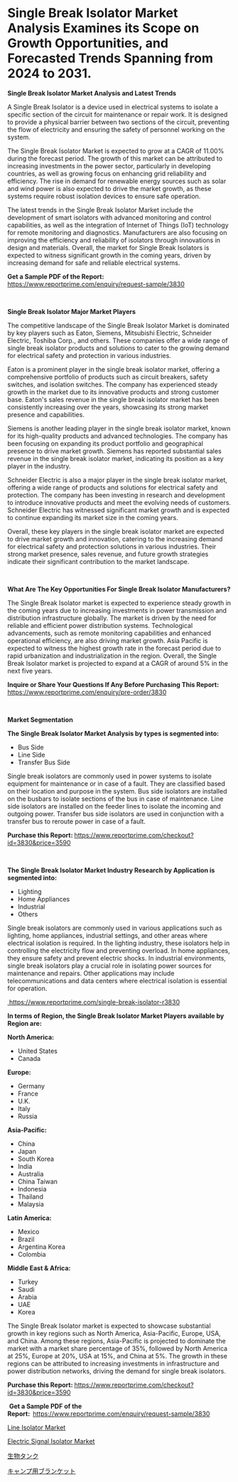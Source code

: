 <p><h1>Single Break Isolator Market Analysis Examines its Scope on Growth Opportunities, and Forecasted Trends Spanning from 2024 to 2031.</h1></p><p><strong>Single Break Isolator Market Analysis and Latest Trends</strong></p>
<p><p>A Single Break Isolator is a device used in electrical systems to isolate a specific section of the circuit for maintenance or repair work. It is designed to provide a physical barrier between two sections of the circuit, preventing the flow of electricity and ensuring the safety of personnel working on the system.</p><p>The Single Break Isolator Market is expected to grow at a CAGR of 11.00% during the forecast period. The growth of this market can be attributed to increasing investments in the power sector, particularly in developing countries, as well as growing focus on enhancing grid reliability and efficiency. The rise in demand for renewable energy sources such as solar and wind power is also expected to drive the market growth, as these systems require robust isolation devices to ensure safe operation.</p><p>The latest trends in the Single Break Isolator Market include the development of smart isolators with advanced monitoring and control capabilities, as well as the integration of Internet of Things (IoT) technology for remote monitoring and diagnostics. Manufacturers are also focusing on improving the efficiency and reliability of isolators through innovations in design and materials. Overall, the market for Single Break Isolators is expected to witness significant growth in the coming years, driven by increasing demand for safe and reliable electrical systems.</p></p>
<p><strong>Get a Sample PDF of the Report:&nbsp;</strong> <a href="https://www.reportprime.com/enquiry/request-sample/3830">https://www.reportprime.com/enquiry/request-sample/3830</a></p>
<p>&nbsp;</p>
<p><strong>Single Break Isolator Major Market Players</strong></p>
<p><p>The competitive landscape of the Single Break Isolator Market is dominated by key players such as Eaton, Siemens, Mitsubishi Electric, Schneider Electric, Toshiba Corp., and others. These companies offer a wide range of single break isolator products and solutions to cater to the growing demand for electrical safety and protection in various industries.</p><p>Eaton is a prominent player in the single break isolator market, offering a comprehensive portfolio of products such as circuit breakers, safety switches, and isolation switches. The company has experienced steady growth in the market due to its innovative products and strong customer base. Eaton's sales revenue in the single break isolator market has been consistently increasing over the years, showcasing its strong market presence and capabilities.</p><p>Siemens is another leading player in the single break isolator market, known for its high-quality products and advanced technologies. The company has been focusing on expanding its product portfolio and geographical presence to drive market growth. Siemens has reported substantial sales revenue in the single break isolator market, indicating its position as a key player in the industry.</p><p>Schneider Electric is also a major player in the single break isolator market, offering a wide range of products and solutions for electrical safety and protection. The company has been investing in research and development to introduce innovative products and meet the evolving needs of customers. Schneider Electric has witnessed significant market growth and is expected to continue expanding its market size in the coming years.</p><p>Overall, these key players in the single break isolator market are expected to drive market growth and innovation, catering to the increasing demand for electrical safety and protection solutions in various industries. Their strong market presence, sales revenue, and future growth strategies indicate their significant contribution to the market landscape.</p></p>
<p>&nbsp;</p>
<p><strong>What Are The Key Opportunities For Single Break Isolator Manufacturers?</strong></p>
<p><p>The Single Break Isolator market is expected to experience steady growth in the coming years due to increasing investments in power transmission and distribution infrastructure globally. The market is driven by the need for reliable and efficient power distribution systems. Technological advancements, such as remote monitoring capabilities and enhanced operational efficiency, are also driving market growth. Asia Pacific is expected to witness the highest growth rate in the forecast period due to rapid urbanization and industrialization in the region. Overall, the Single Break Isolator market is projected to expand at a CAGR of around 5% in the next five years.</p></p>
<p><strong>Inquire or Share Your Questions If Any Before Purchasing This Report:</strong> <a href="https://www.reportprime.com/enquiry/pre-order/3830">https://www.reportprime.com/enquiry/pre-order/3830</a></p>
<p>&nbsp;</p>
<p><strong>Market Segmentation</strong></p>
<p><strong>The Single Break Isolator Market Analysis by types is segmented into:</strong></p>
<p><ul><li>Bus Side</li><li>Line Side</li><li>Transfer Bus Side</li></ul></p>
<p><p>Single break isolators are commonly used in power systems to isolate equipment for maintenance or in case of a fault. They are classified based on their location and purpose in the system. Bus side isolators are installed on the busbars to isolate sections of the bus in case of maintenance. Line side isolators are installed on the feeder lines to isolate the incoming and outgoing power. Transfer bus side isolators are used in conjunction with a transfer bus to reroute power in case of a fault.</p></p>
<p><strong>Purchase this Report:&nbsp;</strong><a href="https://www.reportprime.com/checkout?id=3830&price=3590">https://www.reportprime.com/checkout?id=3830&price=3590</a></p>
<p>&nbsp;</p>
<p><strong>The Single Break Isolator Market Industry Research by Application is segmented into:</strong></p>
<p><ul><li>Lighting</li><li>Home Appliances</li><li>Industrial</li><li>Others</li></ul></p>
<p><p>Single break isolators are commonly used in various applications such as lighting, home appliances, industrial settings, and other areas where electrical isolation is required. In the lighting industry, these isolators help in controlling the electricity flow and preventing overload. In home appliances, they ensure safety and prevent electric shocks. In industrial environments, single break isolators play a crucial role in isolating power sources for maintenance and repairs. Other applications may include telecommunications and data centers where electrical isolation is essential for operation.</p></p>
<p><a href="https://www.reportprime.com/single-break-isolator-r3830">&nbsp;https://www.reportprime.com/single-break-isolator-r3830</a></p>
<p><strong>In terms of Region, the Single Break Isolator Market Players available by Region are:</strong></p>
<p>
    <p> <strong> North America: </strong>
        <ul>
            <li>United States</li>
            <li>Canada</li>
        </ul>
        </p> 
    <p> <strong> Europe: </strong>
        <ul>
            <li>Germany</li>
            <li>France</li>
            <li>U.K.</li>
            <li>Italy</li>
            <li>Russia</li>
        </ul>
        </p> 
    <p> <strong> Asia-Pacific: </strong>
        <ul>
            <li>China</li>
            <li>Japan</li>
            <li>South Korea</li>
            <li>India</li>
            <li>Australia</li>
            <li>China Taiwan</li>
            <li>Indonesia</li>
            <li>Thailand</li>
            <li>Malaysia</li>
        </ul>
        </p> 
    <p> <strong> Latin America: </strong>
        <ul>
            <li>Mexico</li>
            <li>Brazil</li>
            <li>Argentina Korea</li>
            <li>Colombia</li>
        </ul>
        </p> 
    <p> <strong> Middle East & Africa: </strong>
        <ul>
            <li>Turkey</li>
            <li>Saudi</li>
            <li>Arabia</li>
            <li>UAE</li>
            <li>Korea</li>
        </ul>
    </p>
    </p>
<p><p>The Single Break Isolator market is expected to showcase substantial growth in key regions such as North America, Asia-Pacific, Europe, USA, and China. Among these regions, Asia-Pacific is projected to dominate the market with a market share percentage of 35%, followed by North America at 25%, Europe at 20%, USA at 15%, and China at 5%. The growth in these regions can be attributed to increasing investments in infrastructure and power distribution networks, driving the demand for single break isolators.</p></p>
<p><strong>Purchase this Report: </strong><a href="https://www.reportprime.com/checkout?id=3830&price=3590">https://www.reportprime.com/checkout?id=3830&price=3590</a></p>
<p>&nbsp;<strong>Get a Sample PDF of the Report:&nbsp;&nbsp;</strong><a href="https://www.reportprime.com/enquiry/request-sample/3830">https://www.reportprime.com/enquiry/request-sample/3830</a></p>
<p><strong></strong></p>
<p><p><a href="https://github.com/HenrietteMills1/Market-Research-Report-List-1/blob/main/line-isolator-market.md">Line Isolator Market</a></p><p><a href="https://github.com/marthawweekle/Market-Research-Report-List-1/blob/main/electric-signal-isolator-market.md">Electric Signal Isolator Market</a></p><p><a href="https://github.com/GiovaniLeannon/Market-Research-Report-List-1/blob/main/513049273213.md">生物タンク</a></p><p><a href="https://github.com/SkylarDaniel70/Market-Research-Report-List-1/blob/main/315890973212.md">キャンプ用ブランケット</a></p></p>